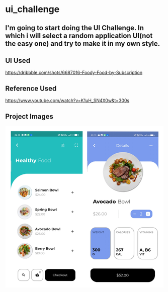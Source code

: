 # ui_challenge

## I'm going to start doing the UI Challenge. In which i will select a random application UI(not the easy one) and try to make it in my own style. 

## UI Used

https://dribbble.com/shots/6687016-Foody-Food-by-Subscription

## Reference Used

https://www.youtube.com/watch?v=K1uH_SN4X0w&t=300s

## Project Images

<img src = "ss1.jpg">
